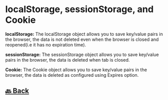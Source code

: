 <h1>localStorage, sessionStorage, and Cookie</h1>

**localStorage:** The localStorage object allows you to save key/value pairs in the browser, the data is not deleted even when the browser is closed and reopened(i.e it has no expiration time).

**sessionStorage:** The sessionStorage object allows you to save key/value pairs in the browser, the data is deleted when tab is closed.

**Cookie:** The Cookie object allows you to save key/value pairs in the browser, the data is deleted as configured using Expires option.

<h2><a href="https://github.com/sanjay9616/JavaScript/blob/master/JavaScript-Tutorial/README.md"> 🔙 Back</a></h2>
